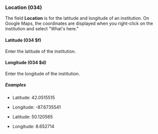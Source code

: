 ### Location (034)

The field **Location** is for the latitude and longitude of an institution. On Google Maps, the coordinates are displayed
when you right-click on the institution and select "What's here."

#### Latitude (034 $f)

Enter the latitude of the institution.

#### Longitude (034 $d)

Enter the longitude of the institution.

##### Examples

- Latitude: 42.0515515
- Longitude: -87.6735541

- Latitude: 50.120565
- Longitude: 8.652714
